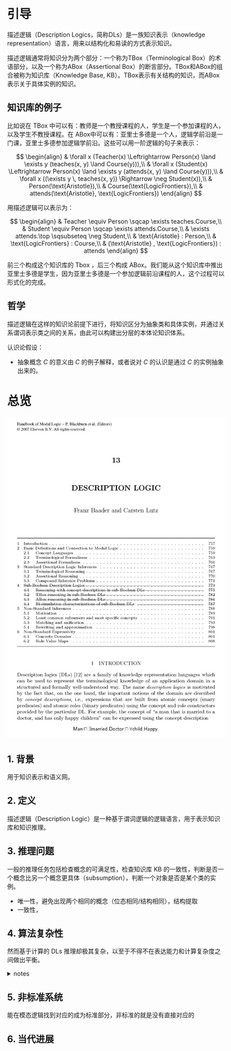 # 引导
描述逻辑（Description Logics，简称DLs）是一族知识表示（knowledge representation）语言，用来以结构化和易读的方式表示知识。

描述逻辑通常将知识分为两个部分：一个称为TBox（Terminological Box）的术语部分，以及一个称为ABox（Assertional Box）的断言部分。TBox和ABox的组合被称为知识库（Knowledge Base, KB）。TBox表示有关结构的知识，而ABox表示关于具体实例的知识。

## 知识库的例子
比如说在 TBox 中可以有：教师是一个教授课程的人，学生是一个参加课程的人，以及学生不教授课程。在 ABox中可以有：亚里士多德是一个人，逻辑学前沿是一门课，亚里士多德参加逻辑学前沿。这些可以用一阶逻辑的句子来表示：

$$
\begin{align}
    & \forall x (Teacher(x) \Leftrightarrow Person(x) \land \exists y (teaches(x, y) \land Course(y))),\\
    & \forall x (Student(x) \Leftrightarrow Person(x) \land \exists y (attends(x, y) \land Course(y))),\\
    & \forall x ((\exists y \, teaches(x, y)) \Rightarrow \neg Student(x)),\\
    & Person(\text{Aristotle}),\\
    & Course(\text{LogicFrontiers}),\\
    & attends(\text{Aristotle}, \text{LogicFrontiers})
\end{align}
$$

用描述逻辑可以表示为：

$$
\begin{align}
    & Teacher \equiv Person \sqcap \exists teaches.Course,\\
    & Student \equiv Person \sqcap \exists attends.Course,\\
    & \exists attends.\top \sqsubseteq \neg Student,\\
    & \text{Aristotle} : Person,\\
    & \text{LogicFrontiers} : Course,\\
    & (\text{Aristotle} , \text{LogicFrontiers}) : attends
\end{align}
$$

前三个构成这个知识库的 Tbox ，后三个构成 ABox。我们能从这个知识库中推出亚里士多德是学生，因为亚里士多德是一个参加逻辑前沿课程的人，这个过程可以形式化的完成。

## 哲学
描述逻辑在这样的知识论前提下进行，将知识区分为抽象类和具体实例，并通过关系谓词表示类之间的关系，由此可以构建出分层的本体论知识体系。

认识论假设：

- 抽象概念 $C$ 的意义由 $C$ 的例子解释，或者说对 $C$ 的认识是通过 $C$ 的实例抽象出来的。

# 总览

![描述逻辑](assert/contents.png)

## 1. 背景
用于知识表示和语义网。

## 2. 定义
描述逻辑（Description Logic）是一种基于谓词逻辑的逻辑语言，用于表示知识库和知识推理。

## 3. 推理问题
一般的推理任务包括检查概念的可满足性，检查知识库 KB 的一致性，判断是否一个概念比另一个概念更具体（subsumption），判断一个对象是否是某个类的实例。
- 唯一性，避免出现两个相同的概念（位态相同/结构相同），结构提取
- 一致性，

## 4. 算法复杂性
然而基于计算的 DLs 推理却极其复杂，以至于不得不在表达能力和计算复杂度之间做出平衡。
<details>
<summary>notes</summary>
严格意义来说不是逻辑的东西，但是描述逻辑在计算机科学里涉及具体的应用，因此算法问题也总是被讨论，所以这里也简单提一下
</details>

## 5. 非标准系统
能在模态逻辑找到对应的成为标准部分，非标准的就是没有直接对应的

## 6. 当代进展

